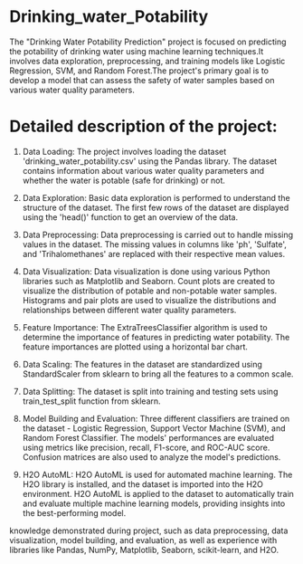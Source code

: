 # Drinking_water_Potability

The "Drinking Water Potability Prediction" project is  focused on predicting the potability of drinking water using machine learning techniques.It involves data exploration, preprocessing, and training models like Logistic Regression, SVM, and Random Forest.The project's primary goal is to develop a model that can assess the safety of water samples based on various water quality parameters.


# Detailed description of the project:

1. Data Loading: The project involves loading the dataset 'drinking_water_potability.csv' using the Pandas library. The dataset contains information about various water quality parameters and whether the water is potable (safe for drinking) or not.

2. Data Exploration: Basic data exploration is performed to understand the structure of the dataset. The first few rows of the dataset are displayed using the 'head()' function to get an overview of the data.

3. Data Preprocessing: Data preprocessing is carried out to handle missing values in the dataset. The missing values in columns like 'ph', 'Sulfate', and 'Trihalomethanes' are replaced with their respective mean values.

4. Data Visualization: Data visualization is done using various Python libraries such as Matplotlib and Seaborn. Count plots are created to visualize the distribution of potable and non-potable water samples. Histograms and pair plots are used to visualize the distributions and relationships between different water quality parameters.

5. Feature Importance: The ExtraTreesClassifier algorithm is used to determine the importance of features in predicting water potability. The feature importances are plotted using a horizontal bar chart.

6. Data Scaling: The features in the dataset are standardized using StandardScaler from sklearn to bring all the features to a common scale.

7. Data Splitting: The dataset is split into training and testing sets using train_test_split function from sklearn.

8. Model Building and Evaluation: Three different classifiers are trained on the dataset - Logistic Regression, Support Vector Machine (SVM), and Random Forest Classifier. The models' performances are evaluated using metrics like precision, recall, F1-score, and ROC-AUC score. Confusion matrices are also used to analyze the model's predictions.

9. H2O AutoML: H2O AutoML is used for automated machine learning. The H2O library is installed, and the dataset is imported into the H2O environment. H2O AutoML is applied to the dataset to automatically train and evaluate multiple machine learning models, providing insights into the best-performing model.

 knowledge demonstrated during  project, such as data preprocessing, data visualization, model building, and evaluation, as well as experience with libraries like Pandas, NumPy, Matplotlib, Seaborn, scikit-learn, and H2O.
